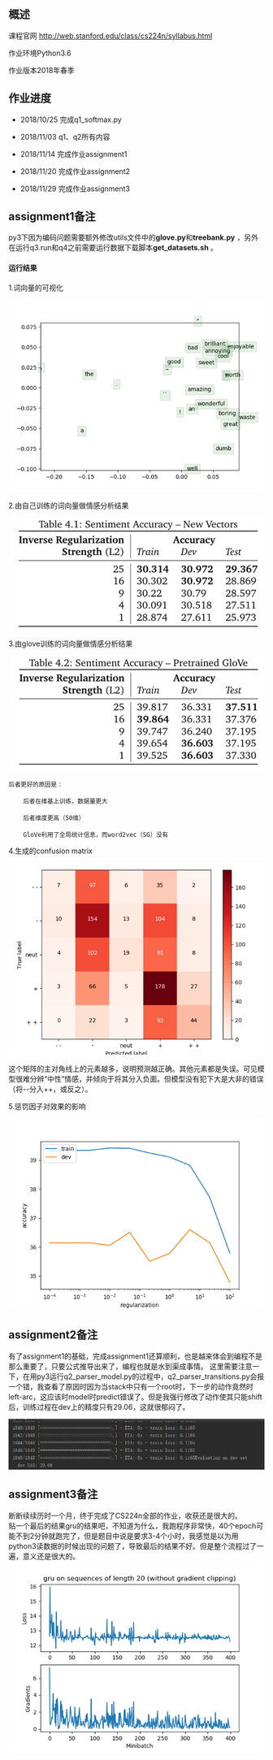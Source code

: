 ## 概述 
课程官网 http://web.stanford.edu/class/cs224n/syllabus.html

作业环境Python3.6  

作业版本2018年春季

## 作业进度
+ 2018/10/25	完成q1_softmax.py 
   
+ 2018/11/03  q1、q2所有内容

+ 2018/11/14  完成作业assignment1

+ 2018/11/20 完成作业assignment2  
+ 2018/11/29 完成作业assignment3


## assignment1备注
py3下因为编码问题需要额外修改utils文件中的**glove.py**和**treebank.py** ，另外在运行q3.run和q4之前需要运行数据下载脚本**get_datasets.sh** 。

#### 运行结果
1.词向量的可视化  
  
![词向量](./assignment1/result/q3_word_vectors.png)  

2.由自己训练的词向量做情感分析结果    

![词向量](./assignment1/result/myVec.png)

3.由glove训练的词向量做情感分析结果  

![词向量](./assignment1/result/glove.png)

	后者更好的原因是：
	
		后者在维基上训练，数据量更大
	
		后者维度更高（50维）
	
		GloVe利用了全局统计信息，而word2vec（SG）没有  

4.生成的confusion matrix  

![词向量](./assignment1/result/q4_dev_conf.png)  

这个矩阵的主对角线上的元素越多，说明预测越正确。其他元素都是失误。可见模型很难分辨“中性”情感，并倾向于将其分入负面。但模型没有犯下大是大非的错误（将--分入++，或反之）。

5.惩罚因子对效果的影响  

![词向量](./assignment1/result/q4_reg_v_acc.png)


## assignment2备注
有了assignment1的基础，完成assignment1还算顺利，也是越来体会到编程不是那么重要了，只要公式推导出来了，编程也就是水到渠成事情。
这里需要注意一下，在用py3运行q2_parser_model.py的过程中，q2_parser_transitions.py会报一个错，我查看了原因时因为当stack中只有一个root时，下一步的动作竟然时left-arc，这应该时model时predict错误了。但是我强行修改了动作使其只能shift后，训练过程在dev上的精度只有29.06，这就很郁闷了。  

![词向量](./assignment2/result/result.png)





## assignment3备注
断断续续历时一个月，终于完成了CS224n全部的作业，收获还是很大的。  
贴一个最后的结果gru的结果吧，不知道为什么，我跑程序非常快，40个epoch可能不到2分钟就跑完了，但是题目中说是要求3-4个小时，我感觉是以为用python3读数据的时候出现的问题了，导致最后的结果不好。但是整个流程过了一遍，意义还是很大的。  
![词向量](./assignment3/q3-noclip-gru.png)


